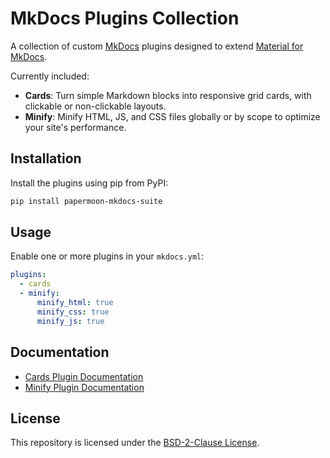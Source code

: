# MkDocs Plugins Collection

A collection of custom [MkDocs](https://www.mkdocs.org/) plugins designed to extend [Material for MkDocs](https://squidfunk.github.io/mkdocs-material/).

Currently included:

- **Cards**: Turn simple Markdown blocks into responsive grid cards, with clickable or non-clickable layouts.
- **Minify**: Minify HTML, JS, and CSS files globally or by scope to optimize your site's performance.

## Installation

Install the plugins using pip from PyPI:

```bash
pip install papermoon-mkdocs-suite
```

## Usage

Enable one or more plugins in your `mkdocs.yml`:

```yaml
plugins:
  - cards
  - minify:
      minify_html: true
      minify_css: true
      minify_js: true
```

## Documentation

- [Cards Plugin Documentation](https://github.com/eshaben/mkdocs-plugins/blob/main/docs/cards.md)
- [Minify Plugin Documentation](https://github.com/eshaben/mkdocs-plugins/blob/main/docs/minify.md)

## License

This repository is licensed under the [BSD-2-Clause License](LICENSE).
